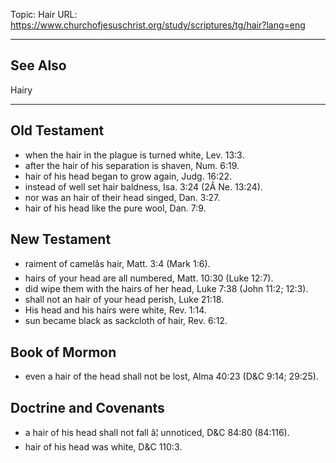 Topic: Hair
URL: https://www.churchofjesuschrist.org/study/scriptures/tg/hair?lang=eng

---

## See Also

Hairy

---

## Old Testament

- when the hair in the plague is turned white, Lev. 13:3.
- after the hair of his separation is shaven, Num. 6:19.
- hair of his head began to grow again, Judg. 16:22.
- instead of well set hair baldness, Isa. 3:24 (2Â Ne. 13:24).
- nor was an hair of their head singed, Dan. 3:27.
- hair of his head like the pure wool, Dan. 7:9.

## New Testament

- raiment of camelâs hair, Matt. 3:4 (Mark 1:6).
- hairs of your head are all numbered, Matt. 10:30 (Luke 12:7).
- did wipe them with the hairs of her head, Luke 7:38 (John 11:2; 12:3).
- shall not an hair of your head perish, Luke 21:18.
- His head and his hairs were white, Rev. 1:14.
- sun became black as sackcloth of hair, Rev. 6:12.

## Book of Mormon

- even a hair of the head shall not be lost, Alma 40:23 (D&C 9:14; 29:25).

## Doctrine and Covenants

- a hair of his head shall not fall â¦ unnoticed, D&C 84:80 (84:116).
- hair of his head was white, D&C 110:3.

